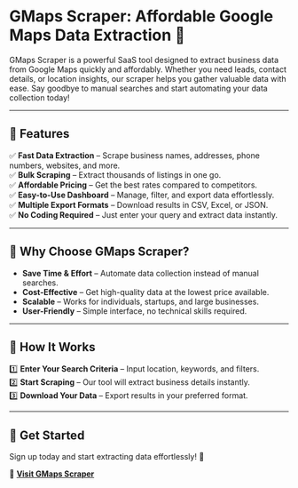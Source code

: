 # GMaps Scraper: Affordable Google Maps Data Extraction 🚀  

GMaps Scraper is a powerful SaaS tool designed to extract business data from Google Maps quickly and affordably. Whether you need leads, contact details, or location insights, our scraper helps you gather valuable data with ease. Say goodbye to manual searches and start automating your data collection today!  

---

## 🌟 Features  

✅ **Fast Data Extraction** – Scrape business names, addresses, phone numbers, websites, and more.  
✅ **Bulk Scraping** – Extract thousands of listings in one go.  
✅ **Affordable Pricing** – Get the best rates compared to competitors.  
✅ **Easy-to-Use Dashboard** – Manage, filter, and export data effortlessly.  
✅ **Multiple Export Formats** – Download results in CSV, Excel, or JSON.  
✅ **No Coding Required** – Just enter your query and extract data instantly.  

---

## 🚀 Why Choose GMaps Scraper?  

- **Save Time & Effort** – Automate data collection instead of manual searches.  
- **Cost-Effective** – Get high-quality data at the lowest price available.  
- **Scalable** – Works for individuals, startups, and large businesses.  
- **User-Friendly** – Simple interface, no technical skills required.  

---

## 🔧 How It Works  

1️⃣ **Enter Your Search Criteria** – Input location, keywords, and filters.  
2️⃣ **Start Scraping** – Our tool will extract business details instantly.  
3️⃣ **Download Your Data** – Export results in your preferred format.  

---

## 📩 Get Started  

Sign up today and start extracting data effortlessly! 🚀  

🔗 **[Visit GMaps Scraper](#)**  